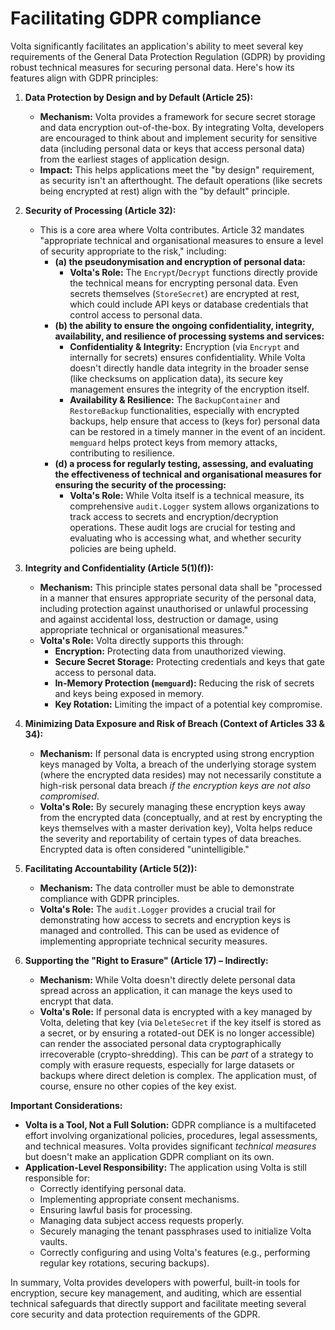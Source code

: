 # Facilitating GDPR compliance 

Volta significantly facilitates an application's ability to meet several key requirements of the General Data Protection Regulation (GDPR) by providing robust technical measures for securing personal data. Here's how its features align with GDPR principles:

1.  **Data Protection by Design and by Default (Article 25):**
    *   **Mechanism:** Volta provides a framework for secure secret storage and data encryption out-of-the-box. By integrating Volta, developers are encouraged to think about and implement security for sensitive data (including personal data or keys that access personal data) from the earliest stages of application design.
    *   **Impact:** This helps applications meet the "by design" requirement, as security isn't an afterthought. The default operations (like secrets being encrypted at rest) align with the "by default" principle.

2.  **Security of Processing (Article 32):**
    *   This is a core area where Volta contributes. Article 32 mandates "appropriate technical and organisational measures to ensure a level of security appropriate to the risk," including:
        *   **(a) the pseudonymisation and encryption of personal data:**
            *   **Volta's Role:** The `Encrypt`/`Decrypt` functions directly provide the technical means for encrypting personal data. Even secrets themselves (`StoreSecret`) are encrypted at rest, which could include API keys or database credentials that control access to personal data.
        *   **(b) the ability to ensure the ongoing confidentiality, integrity, availability, and resilience of processing systems and services:**
            *   **Confidentiality & Integrity:** Encryption (via `Encrypt` and internally for secrets) ensures confidentiality. While Volta doesn't directly handle data integrity in the broader sense (like checksums on application data), its secure key management ensures the integrity of the encryption itself.
            *   **Availability & Resilience:** The `BackupContainer` and `RestoreBackup` functionalities, especially with encrypted backups, help ensure that access to (keys for) personal data can be restored in a timely manner in the event of an incident. `memguard` helps protect keys from memory attacks, contributing to resilience.
        *   **(d) a process for regularly testing, assessing, and evaluating the effectiveness of technical and organisational measures for ensuring the security of the processing:**
            *   **Volta's Role:** While Volta itself is a technical measure, its comprehensive `audit.Logger` system allows organizations to track access to secrets and encryption/decryption operations. These audit logs are crucial for testing and evaluating who is accessing what, and whether security policies are being upheld.

3.  **Integrity and Confidentiality (Article 5(1)(f)):**
    *   **Mechanism:** This principle states personal data shall be "processed in a manner that ensures appropriate security of the personal data, including protection against unauthorised or unlawful processing and against accidental loss, destruction or damage, using appropriate technical or organisational measures."
    *   **Volta's Role:** Volta directly supports this through:
        *   **Encryption:** Protecting data from unauthorized viewing.
        *   **Secure Secret Storage:** Protecting credentials and keys that gate access to personal data.
        *   **In-Memory Protection (`memguard`):** Reducing the risk of secrets and keys being exposed in memory.
        *   **Key Rotation:** Limiting the impact of a potential key compromise.

4.  **Minimizing Data Exposure and Risk of Breach (Context of Articles 33 & 34):**
    *   **Mechanism:** If personal data is encrypted using strong encryption keys managed by Volta, a breach of the underlying storage system (where the encrypted data resides) may not necessarily constitute a high-risk personal data breach *if the encryption keys are not also compromised*.
    *   **Volta's Role:** By securely managing these encryption keys away from the encrypted data (conceptually, and at rest by encrypting the keys themselves with a master derivation key), Volta helps reduce the severity and reportability of certain types of data breaches. Encrypted data is often considered "unintelligible."

5.  **Facilitating Accountability (Article 5(2)):**
    *   **Mechanism:** The data controller must be able to demonstrate compliance with GDPR principles.
    *   **Volta's Role:** The `audit.Logger` provides a crucial trail for demonstrating how access to secrets and encryption keys is managed and controlled. This can be used as evidence of implementing appropriate technical security measures.

6.  **Supporting the "Right to Erasure" (Article 17) – Indirectly:**
    *   **Mechanism:** While Volta doesn't directly delete personal data spread across an application, it can manage the keys used to encrypt that data.
    *   **Volta's Role:** If personal data is encrypted with a key managed by Volta, deleting that key (via `DeleteSecret` if the key itself is stored as a secret, or by ensuring a rotated-out DEK is no longer accessible) can render the associated personal data cryptographically irrecoverable (crypto-shredding). This can be *part* of a strategy to comply with erasure requests, especially for large datasets or backups where direct deletion is complex. The application must, of course, ensure no other copies of the key exist.

**Important Considerations:**

*   **Volta is a Tool, Not a Full Solution:** GDPR compliance is a multifaceted effort involving organizational policies, procedures, legal assessments, and technical measures. Volta provides significant *technical measures* but doesn't make an application GDPR compliant on its own.
*   **Application-Level Responsibility:** The application using Volta is still responsible for:
    *   Correctly identifying personal data.
    *   Implementing appropriate consent mechanisms.
    *   Ensuring lawful basis for processing.
    *   Managing data subject access requests properly.
    *   Securely managing the tenant passphrases used to initialize Volta vaults.
    *   Correctly configuring and using Volta's features (e.g., performing regular key rotations, securing backups).

In summary, Volta provides developers with powerful, built-in tools for encryption, secure key management, and auditing, which are essential technical safeguards that directly support and facilitate meeting several core security and data protection requirements of the GDPR.
